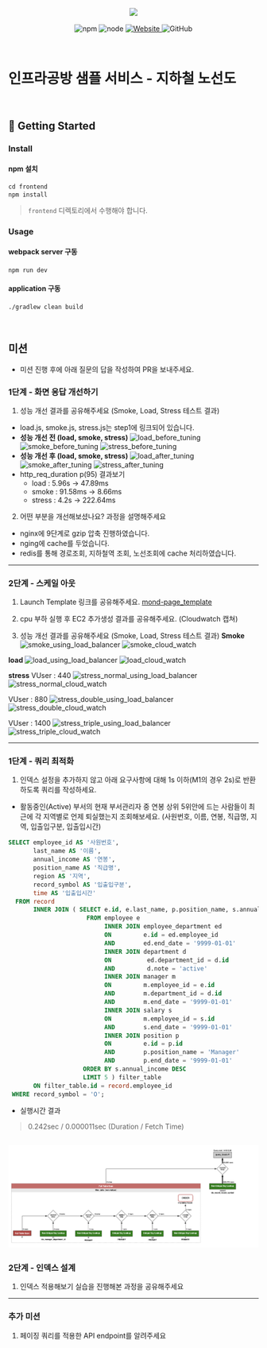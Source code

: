 <p align="center">
    <img width="200px;" src="https://raw.githubusercontent.com/woowacourse/atdd-subway-admin-frontend/master/images/main_logo.png"/>
</p>
<p align="center">
  <img alt="npm" src="https://img.shields.io/badge/npm-%3E%3D%205.5.0-blue">
  <img alt="node" src="https://img.shields.io/badge/node-%3E%3D%209.3.0-blue">
  <a href="https://edu.nextstep.camp/c/R89PYi5H" alt="nextstep atdd">
    <img alt="Website" src="https://img.shields.io/website?url=https%3A%2F%2Fedu.nextstep.camp%2Fc%2FR89PYi5H">
  </a>
  <img alt="GitHub" src="https://img.shields.io/github/license/next-step/atdd-subway-service">
</p>

<br>

# 인프라공방 샘플 서비스 - 지하철 노선도

<br>

## 🚀 Getting Started

### Install
#### npm 설치
```
cd frontend
npm install
```
> `frontend` 디렉토리에서 수행해야 합니다.

### Usage
#### webpack server 구동
```
npm run dev
```
#### application 구동
```
./gradlew clean build
```
<br>

## 미션

* 미션 진행 후에 아래 질문의 답을 작성하여 PR을 보내주세요.


### 1단계 - 화면 응답 개선하기
1. 성능 개선 결과를 공유해주세요 (Smoke, Load, Stress 테스트 결과)

- load.js, smoke.js, stress.js는 step1에 링크되어 있습니다.
- **성능 개선 전 (load, smoke, stress)**
![load_before_tuning](todo/images/step1/load_before_tuning.png)
![smoke_before_tuning](todo/images/step1/smoke_before_tuning.png)
![stress_before_tuning](todo/images/step1/stress_before_tuning.png)
- **성능 개선 후 (load, smoke, stress)**
![load_after_tuning](todo/images/step1/load_after_tuning.png)
![smoke_after_tuning](todo/images/step1/smoke_after_tuning.png)
![stress_after_tuning](todo/images/step1/stress_after_tuning.png)
- http_req_duration p(95) 결과보기 
  - load : 5.96s -> 47.89ms
  - smoke : 91.58ms -> 8.66ms
  - stress : 4.2s -> 222.64ms

2. 어떤 부분을 개선해보셨나요? 과정을 설명해주세요
- nginx에 9단계로 gzip 압축 진행하였습니다.
- nging에 cache를 두었습니다.
- redis를 통해 경로조회, 지하철역 조회, 노선조회에 cache 처리하였습니다. 

---

### 2단계 - 스케일 아웃

1. Launch Template 링크를 공유해주세요.
[mond-page_template](https://ap-northeast-2.console.aws.amazon.com/ec2/v2/home?region=ap-northeast-2#LaunchTemplateDetails:launchTemplateId=lt-0ee1831f0ea025fce)

2. cpu 부하 실행 후 EC2 추가생성 결과를 공유해주세요. (Cloudwatch 캡쳐)
3. 성능 개선 결과를 공유해주세요 (Smoke, Load, Stress 테스트 결과)
**Smoke**
![smoke_using_load_balancer](todo/images/step2/smoke_using_load_balancer.png)
![smoke_cloud_watch](todo/images/step2/smoke_cloud_watch.png)

**load**
![load_using_load_balancer](todo/images/step2/load_using_load_balancer.png)
![load_cloud_watch](todo/images/step2/load_cloud_watch.png)

**stress**
VUser : 440
![stress_normal_using_load_balancer](todo/images/step2/stress_normal_using_load_balancer.png)
![stress_normal_cloud_watch](todo/images/step2/stress_normal_cloud_watch.png)

VUser : 880
![stress_double_using_load_balancer](todo/images/step2/stress_double_using_load_balancer.png)
![stress_double_cloud_watch](todo/images/step2/stress_double_cloud_watch.png)

VUser : 1400
![stress_triple_using_load_balancer](todo/images/step2/stress_triple_using_load_balancer.png)
![stress_triple_cloud_watch](todo/images/step2/stress_triple_cloud_watch.png)

---

### 1단계 - 쿼리 최적화

1. 인덱스 설정을 추가하지 않고 아래 요구사항에 대해 1s 이하(M1의 경우 2s)로 반환하도록 쿼리를 작성하세요.
- 활동중인(Active) 부서의 현재 부서관리자 중 연봉 상위 5위안에 드는 사람들이 최근에 각 지역별로 언제 퇴실했는지 조회해보세요. (사원번호, 이름, 연봉, 직급명, 지역, 입출입구분, 입출입시간)
```sql
SELECT employee_id AS '사원번호',
       last_name AS '이름',
       annual_income AS '연봉',
       position_name AS '직급명',
       region AS '지역', 
       record_symbol AS '입출입구분',
       time AS '입출입시간'
  FROM record
       INNER JOIN ( SELECT e.id, e.last_name, p.position_name, s.annual_income, d.department_name
                      FROM employee e
                           INNER JOIN employee_department ed
                           ON         e.id = ed.employee_id
                           AND        ed.end_date = '9999-01-01'
                           INNER JOIN department d
                           ON          ed.department_id = d.id
                           AND         d.note = 'active'
                           INNER JOIN manager m
                           ON         m.employee_id = e.id
                           AND        m.department_id = d.id
                           AND        m.end_date = '9999-01-01'
                           INNER JOIN salary s
                           ON         m.employee_id = s.id
                           AND        s.end_date = '9999-01-01'
                           INNER JOIN position p
                           ON         e.id = p.id
                           AND        p.position_name = 'Manager'
                           AND        p.end_date = '9999-01-01'
                     ORDER BY s.annual_income DESC
                     LIMIT 5 ) filter_table
       ON filter_table.id = record.employee_id
 WHERE record_symbol = 'O';
```
- 실행시간 결과
> 0.242sec / 0.000011sec (Duration / Fetch Time)

![query_result](todo/images/step3/step3_image2_query_result.png)
---

### 2단계 - 인덱스 설계

1. 인덱스 적용해보기 실습을 진행해본 과정을 공유해주세요

---

### 추가 미션

1. 페이징 쿼리를 적용한 API endpoint를 알려주세요
